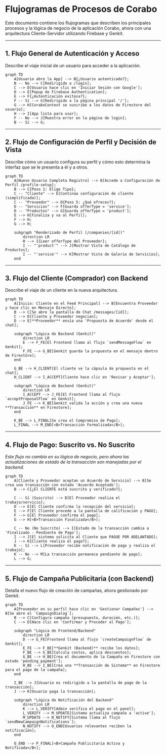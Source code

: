 # Flujogramas de Procesos de Corabo

Este documento contiene los flujogramas que describen los principales procesos y la lógica de negocio de la aplicación Corabo, ahora con una arquitectura Cliente-Servidor utilizando Firebase y Genkit.

---

## 1. Flujo General de Autenticación y Acceso

Describe el viaje inicial de un usuario para acceder a la aplicación.

```mermaid
graph TD
    A[Usuario abre la App] --> B{¿Usuario autenticado?};
    B -- No --> C[Redirigido a /login];
    C --> D[Usuario hace clic en 'Iniciar Sesión con Google'];
    D --> E[Popup de Firebase Authentication];
    E --> F{¿Autenticación exitosa?};
    F -- Sí --> G[Redirigido a la página principal '/'];
    G --> H[CoraboContext se suscribe a los datos de Firestore del usuario];
    H --> I[App lista para usar];
    F -- No --> J[Muestra error en la página de login];
    B -- Sí --> G;
```

---

## 2. Flujo de Configuración de Perfil y Decisión de Vista

Describe cómo un usuario configura su perfil y cómo esto determina la interfaz que se le presenta a él y a otros.

```mermaid
graph TD
    A[Nuevo Usuario Completa Registro] --> B[Accede a Configuración de Perfil /profile-setup];
    B --> C{Paso 1: Elige Tipo};
    C -- "Cliente" --> E[Continúa configuración de cliente (simplificada)];
    C -- "Proveedor" --> D{Paso 5: ¿Qué ofreces?};
    D -- "Servicios" --> F[Guarda offerType = 'service'];
    D -- "Productos" --> G[Guarda offerType = 'product'];
    E --> H[Finaliza y va al Perfil];
    F --> H;
    G --> H;

    subgraph "Renderizado de Perfil (/companies/[id])"
        direction LR
        H --> I{Leer offerType del Proveedor};
        I -- "'product'" --> J[Mostrar Vista de Catálogo de Productos];
        I -- "'service'" --> K[Mostrar Vista de Galería de Servicios];
    end
```


---

## 3. Flujo del Cliente (Comprador) con Backend

Describe el viaje de un cliente en la nueva arquitectura.

```mermaid
graph TD
    A[Inicio: Cliente en el Feed Principal] --> B[Encuentra Proveedor y hace clic en Mensaje Directo];
    B --> C[Se abre la pantalla de Chat /messages/[id]];
    C --> D[Cliente y Proveedor negocian];
    D --> E[**Proveedor** envía una 'Propuesta de Acuerdo' desde el chat];
    
    subgraph "Lógica de Backend (Genkit)"
        direction LR
        E --> F_FE[El Frontend llama al flujo `sendMessageFlow` en Genkit];
        F_FE --> G_BE[Genkit guarda la propuesta en el mensaje dentro de Firestore];
    end

    G_BE --> H_CLIENT[El cliente ve la cápsula de propuesta en el chat];
    H_CLIENT --> I_ACCEPT[Cliente hace clic en 'Revisar y Aceptar'];
    
    subgraph "Lógica de Backend (Genkit)"
        direction LR
        I_ACCEPT --> J_FE[El Frontend llama al flujo `acceptProposalFlow` en Genkit];
        J_FE --> K_BE[Genkit valida la acción y crea una nueva **Transacción** en Firestore];
    end

    K_BE --> L_FINAL[Se crea el Compromiso de Pago];
    L_FINAL --> M_END[<B>Transacción Formalizada</B>];
```

---

## 4. Flujo de Pago: Suscrito vs. No Suscrito

*Este flujo no cambia en su lógica de negocio, pero ahora las actualizaciones de estado de la transacción son manejadas por el backend.*

```mermaid
graph TD
    A[Cliente y Proveedor aceptan un Acuerdo de Servicio] --> B[Se crea una transacción con estado 'Acuerdo Aceptado'];
    B --> C{¿El CLIENTE está suscrito y verificado?};

    C -- Sí (Suscrito) --> D[El Proveedor realiza el trabajo/servicio];
    D --> E[El Cliente confirma la recepción del servicio];
    E --> F[El Cliente procede a la pantalla de calificación y PAGO];
    F --> G[El Proveedor confirma el pago];
    G --> H[<B>Transacción Finalizada</B>];

    C -- No (No Suscrito) --> I[Estado de la transacción cambia a 'Finalizado - Pendiente de Pago'];
    I --> J[El sistema solicita al Cliente que PAGUE POR ADELANTADO];
    J --> K{Cliente realiza el pago?};
    K -- Sí --> L[Proveedor recibe notificación de pago y realiza el trabajo];
    K -- No --> M[La transacción permanece pendiente de pago];
    L --> G;
```

---

## 5. Flujo de Campaña Publicitaria (con Backend)

Detalla el nuevo flujo de creación de campañas, ahora gestionado por Genkit.

```mermaid
graph TD
    A[Proveedor en su perfil hace clic en 'Gestionar Campañas'] --> B[Se abre el `CampaignDialog`];
    B --> C[Configura campaña (presupuesto, duración, etc.)];
    C --> D[Hace clic en 'Confirmar y Proceder al Pago'];
    
    subgraph "Lógica de Frontend/Backend"
        direction LR
        D --> E_FE[Frontend llama al flujo `createCampaignFlow` de Genkit];
        E_FE --> F_BE[**Genkit (Backend)** recibe los datos];
        F_BE --> G_BE[Calcula costos, aplica descuentos];
        G_BE --> H_BE[Crea el documento de la Campaña en Firestore con estado 'pending_payment'];
        H_BE --> I_BE[Crea una **Transacción de Sistema** en Firestore para el pago de la campaña];
    end

    I_BE --> J[Usuario es redirigido a la pantalla de pago de la transacción];
    J --> K[Usuario paga la transacción];
    
    subgraph "Lógica de Notificación del Backend"
        direction LR
        K --> L_VERIFY[Admin verifica el pago en el panel];
        L_VERIFY --> M_UPDATE[Sistema actualiza campaña a 'active'];
        M_UPDATE --> N_NOTIFY[Sistema llama al flujo `sendNewCampaignNotifications`];
        N_NOTIFY --> O_END[Usuarios relevantes reciben la notificación];
    end
    
    O_END --> P_FINAL[<B>Campaña Publicitaria Activa y Notificada</B>];

```

